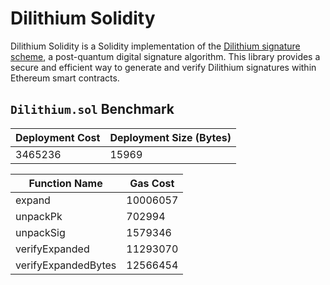 # Dilithium Solidity

Dilithium Solidity is a Solidity implementation of the [Dilithium signature scheme](https://pq-crystals.org/dilithium/), a post-quantum digital signature algorithm. This library provides a secure and efficient way to generate and verify Dilithium signatures within Ethereum smart contracts.

## `Dilithium.sol` Benchmark

| Deployment Cost | Deployment Size (Bytes) |
| --------------- | ----------------------- |
| 3465236         | 15969                   |

| Function Name       | Gas Cost |
| ------------------- | -------- |
| expand              | 10006057 |
| unpackPk            | 702994   |
| unpackSig           | 1579346  |
| verifyExpanded      | 11293070 |
| verifyExpandedBytes | 12566454 |
